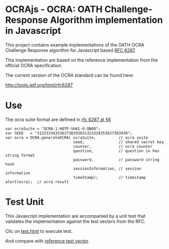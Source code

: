# OCRAjs - OCRA: OATH Challenge-Response Algorithm implementation in Javascript

This project contains example implementations of the OATH OCRA Challenge Response algorithm for Javascript based [RFC 6287](http://tools.ietf.org/html/rfc6287).

This implementation are based on the reference implementation from the official OCRA specification.

The current version of the OCRA standard can be found here:

http://tools.ietf.org/html/rfc6287

# Use

The ocra suite format are defined in [rfc 6287 at §6](https://tools.ietf.org/html/rfc6287#page-8)

```
var ocraSuite = "OCRA-1:HOTP-SHA1-6:QN08";
var SEED   = "3132333435363738393031323334353637383930";
var ocra = OCRA.generateOCRA( ocraSuite,          // ocra suite
                              seed,               // shared secret key
                              counter,            // ocra counter 
                              question,           // question in hex string format
                              password,           // password string hash
                              sessionInformation, // session information 
                              timeStamp);         // timestamp 
alert(ocra);  // ocra result
```

# Test Unit

This Javascript implementation are accompanied by a unit test that validates the implementation against the test vectors from the RFC.

Clic on [test.html](https://cdn.rawgit.com/ZenProjects/OCRAjs/master/test.html) to execute test.

And compare with [reference test vector](https://tools.ietf.org/html/rfc6287#page-34).
